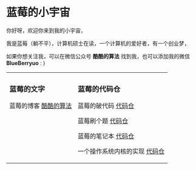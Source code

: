 # 蓝莓的小宇宙

你好呀，欢迎你来到我的小宇宙，

我是蓝莓（躺不平），计算机硕士在读，一个计算机的爱好者，有一个创业梦，

如果你想关注我，可以在微信公众号 **酷酷的算法** 找到我，也可以添加我的微信 **BlueBerryuo** : )

<table><tr>

<td valign="top">

### 蓝莓的文字

蓝莓的博客 [酷酷的算法](https://github.com/teenager-lijh/My-Blog)

</td>

<td valign="top">

### 蓝莓的代码仓

蓝莓的破代码 [代码仓](https://github.com/teenager-lijh/Some-Broken-Code)

蓝莓刷个题 [代码仓](https://github.com/teenager-lijh/LeetCode)

蓝莓的笔记本 [代码仓](https://github.com/teenager-lijh/Notebook)

一个操作系统内核的实现 [代码仓](https://github.com/teenager-lijh/LeetCode)

</td>

</tr></table>
